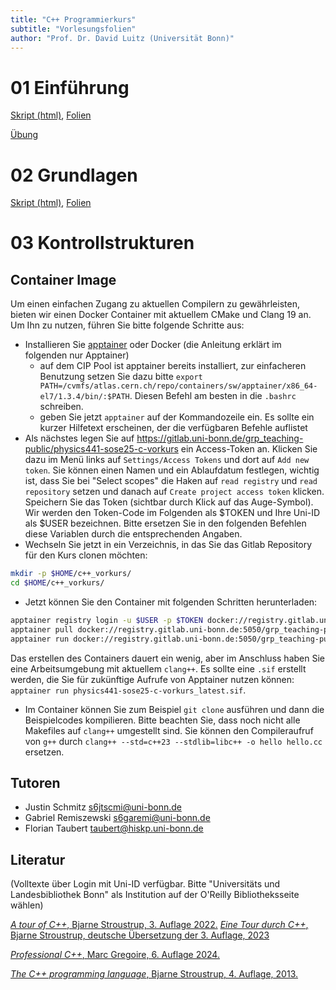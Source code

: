 ```yaml
---
title: "C++ Programmierkurs"
subtitle: "Vorlesungsfolien"
author: "Prof. Dr. David Luitz (Universität Bonn)"
---
```




# 01 Einführung
[Skript (html)](html/01_einleitung.html), [Folien](revealjs/01_einleitung.html)

[Übung](html/exercises/01_basics.html)


# 02 Grundlagen

[Skript (html)](html/02_grundlagen.html), [Folien](revealjs/02_grundlagen.html)

<!-- [Übung](html/exercises/02_datatypes.html) -->


# 03 Kontrollstrukturen





## Container Image

Um einen einfachen Zugang zu aktuellen Compilern zu gewährleisten, bieten wir einen Docker Container mit aktuellem CMake und Clang 19 an. Um Ihn zu nutzen, führen Sie bitte folgende Schritte aus:

+ Installieren Sie [apptainer](https://apptainer.org/docs/admin/main/installation.html) oder Docker (die Anleitung erklärt im folgenden nur Apptainer)
    - auf dem CIP Pool ist apptainer bereits installiert, zur einfacheren Benutzung setzen Sie dazu bitte `export PATH=/cvmfs/atlas.cern.ch/repo/containers/sw/apptainer/x86_64-el7/1.3.4/bin/:$PATH`. Diesen Befehl am besten in die `.bashrc` schreiben.
    - geben Sie jetzt `apptainer` auf der Kommandozeile ein. Es sollte ein kurzer Hilfetext erscheinen, der die verfügbaren Befehle auflistet
+ Als nächstes legen Sie auf <https://gitlab.uni-bonn.de/grp_teaching-public/physics441-sose25-c-vorkurs> ein Access-Token an. Klicken Sie dazu im Menü links auf `Settings/Access Tokens` und dort auf `Add new token`. Sie können einen Namen und ein Ablaufdatum festlegen, wichtig ist, dass Sie bei "Select scopes" die Haken auf `read registry` und `read repository` setzen und danach auf `Create project access token` klicken. Speichern Sie das Token (sichtbar durch Klick auf das Auge-Symbol). Wir werden den Token-Code im Folgenden als $TOKEN und Ihre Uni-ID als $USER bezeichnen. Bitte ersetzen Sie in den folgenden Befehlen diese Variablen durch die entsprechenden Angaben.
+ Wechseln Sie jetzt in ein Verzeichnis, in das Sie das Gitlab Repository für den Kurs clonen möchten:
```bash
mkdir -p $HOME/c++_vorkurs/
cd $HOME/c++_vorkurs/
```
+ Jetzt können Sie den Container mit folgenden Schritten herunterladen:
```bash 
apptainer registry login -u $USER -p $TOKEN docker://registry.gitlab.uni-bonn.de:5050
apptainer pull docker://registry.gitlab.uni-bonn.de:5050/grp_teaching-public/physics441-sose25-c-vorkurs
apptainer run docker://registry.gitlab.uni-bonn.de:5050/grp_teaching-public/physics441-sose25-c-vorkurs
```
Das erstellen des Containers dauert ein wenig, aber im Anschluss haben Sie eine Arbeitsumgebung mit aktuellem `clang++`. Es sollte eine `.sif` erstellt werden, die Sie für zukünftige Aufrufe von Apptainer nutzen können: `apptainer run physics441-sose25-c-vorkurs_latest.sif`.
+ Im Container können Sie zum Beispiel `git clone` ausführen und dann die Beispielcodes kompilieren. Bitte beachten Sie, dass noch nicht alle Makefiles auf `clang++` umgestellt sind. Sie können den Compileraufruf von `g++` durch `clang++ --std=c++23 --stdlib=libc++ -o hello hello.cc` ersetzen.




## Tutoren

+ Justin Schmitz [<s6jtscmi@uni-bonn.de>](mailto:s6jtscmi@uni-bonn.de)  
+ Gabriel Remiszewski [<s6garemi@uni-bonn.de>](mailto:s6garemi@uni-bonn.de)
+ Florian Taubert [<taubert@hiskp.uni-bonn.de>](mailto:taubert@hiskp.uni-bonn.de)


## Literatur

(Volltexte über Login mit Uni-ID verfügbar. Bitte "Universitäts und Landesbibliothek Bonn" als Institution auf der O'Reilly Bibliotheksseite wählen)


[*A tour of C++*, Bjarne Stroustrup, 3. Auflage 2022.](https://bonnus.ulb.uni-bonn.de/view/action/uresolver.do?operation=resolveService&package_service_id=17182510530006467&institutionId=6467&customerId=6440&VE=true)
[*Eine Tour durch C++*, Bjarne Stroustrup, deutsche Übersetzung der 3. Auflage, 2023](https://learning.oreilly.com/library/view/eine-tour-durch/9783747506271/?ar=)

[*Professional C++*, Marc Gregoire, 6. Auflage 2024.](https://bonnus.ulb.uni-bonn.de/view/action/uresolver.do?operation=resolveService&package_service_id=17172162860006467&institutionId=6467&customerId=6440&VE=true) 

[*The C++ programming language*, Bjarne Stroustrup, 4. Auflage, 2013.](https://bonnus.ulb.uni-bonn.de/discovery/fulldisplay?docid=alma991045188079506467&context=L&vid=49HBZ_ULB:DEFAULT&lang=de&search_scope=MyInst_and_CI&adaptor=Local%20Search%20Engine&isFrbr=true&tab=Everything&query=any,contains,The%20C%2B%2B%20programming%20language&sortby=date_d&facet=frbrgroupid,include,9026594507971066806&offset=0)
